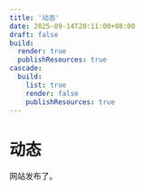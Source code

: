 ```yaml
---
title: '动态'
date: 2025-09-14T20:11:00+08:00
draft: false
build:
  render: true
  publishResources: true
cascade:
  build:
    list: true
    render: false
    publishResources: true
---
```


# 动态

网站发布了。
